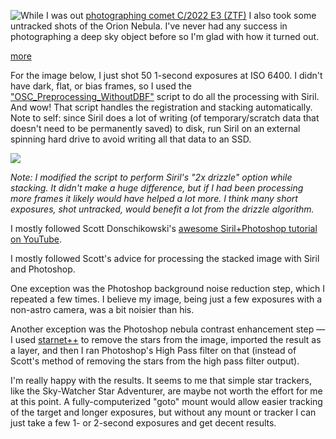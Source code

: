 
<!-- Copyright 2023 Phil Thompson. All Rights Reserved.  As noted in the License section of this repository's readme.md file, this file and its corresponding public HTML file, and all other articles, article files, and images, are distributed under traditional copyright.  The repository source code and other files are distributed under the MIT license. -->

[//]: # (gen-title: Orion Nebula and Siril)

[//]: # (gen-title-url: Orion-Nebula-and-Siril)

[//]: # (gen-keywords: orion, nebula, astrophotography, astronomy, stacking, siril, photoshop, starnet++, photography)

[//]: # (gen-description: Capturing a photo of the Orion Nebula, and processing with Siril 1.0.6, Photoshop, and StarNet++.)

[//]: # (gen-meta-end)

<a href="${THIS_ARTICLE}"><img style="float: left" class="width-resp-50-100" src="${SITE_ROOT_REL}/s/img/2023/2023-01-29-Orion-Nebula-600mm-1s-ISO6400-drizzle2x-sm.jpg"/></a> 

While I was out <a href="${SITE_ROOT_REL}/2023/Comet-C-2022-E3-ZTF.html">photographing comet C/2022 E3 (ZTF)</a> I also took some untracked shots of the Orion Nebula.  I've never had any success in photographing a deep sky object before so I'm glad with how it turned out.

[more](more://)

For the image below, I just shot 50 1-second exposures at ISO 6400.  I didn't have dark, flat, or bias frames, so I used the <a target="_blank" href="https://free-astro.org/index.php?title=Siril%3Ascripts">"OSC\_Preprocessing\_WithoutDBF"</a> script to do all the processing with Siril.  And wow!  That script handles the registration and stacking automatically.  Note to self: since Siril does a lot of writing (of temporary/scratch data that doesn't need to be permanently saved) to disk, run Siril on an external spinning hard drive to avoid writing all that data to an SSD.
 
<p class="wrap-wider-child"><a target="_blank" href="${SITE_ROOT_REL}/s/img/2023/2023-01-29-Orion-Nebula-600mm-1s-ISO6400-drizzle2x-tall-half.jpg"><img class="width-100 center-block" src="${SITE_ROOT_REL}/s/img/2023/2023-01-29-Orion-Nebula-600mm-1s-ISO6400-drizzle2x-tall-half.jpg"/></a></p>

*Note: I modified the script to perform Siril's "2x drizzle" option while stacking.  It didn't make a huge difference, but if I had been processing more frames it likely would have helped a lot more.  I think many short exposures, shot untracked, would benefit a lot from the drizzle algorithm.*

I mostly followed Scott Donschikowski's <a target="_blank" href="https://www.youtube.com/watch?v=hIhgS3bvOy0">awesome Siril+Photoshop tutorial on YouTube</a>.

I mostly followed Scott's advice for processing the stacked image with Siril and Photoshop.

One exception was the Photoshop background noise reduction step, which I repeated a few times.  I believe my image, being just a few exposures with a non-astro camera, was a bit noisier than his.

Another exception was the Photoshop nebula contrast enhancement step &mdash; I used <a target="_blank" href="https://www.starnetastro.com/">starnet++</a> to remove the stars from the image, imported the result as a layer, and then I ran Photoshop's High Pass filter on that (instead of Scott's method of removing the stars from the high pass filter output).

I'm really happy with the results.  It seems to me that simple star trackers, like the Sky-Watcher Star Adventurer, are maybe not worth the effort for me at this point.  A fully-computerized "goto" mount would allow easier tracking of the target and longer exposures, but without any mount or tracker I can just take a few 1- or 2-second exposures and get decent results.
